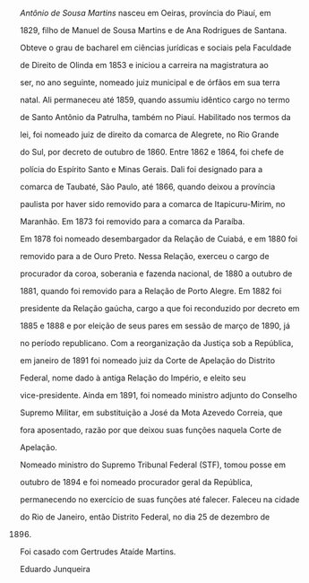 

*Antônio de Sousa Martins* nasceu em Oeiras, província do Piauí, em

1829, filho de Manuel de Sousa Martins e de Ana Rodrigues de Santana.



Obteve o grau de bacharel em ciências jurídicas e sociais pela Faculdade

de Direito de Olinda em 1853 e iniciou a carreira na magistratura ao

ser, no ano seguinte, nomeado juiz municipal e de órfãos em sua terra

natal. Ali permaneceu até 1859, quando assumiu idêntico cargo no termo

de Santo Antônio da Patrulha, também no Piauí. Habilitado nos termos da

lei, foi nomeado juiz de direito da comarca de Alegrete, no Rio Grande

do Sul, por decreto de outubro de 1860. Entre 1862 e 1864, foi chefe de

polícia do Espírito Santo e Minas Gerais. Dali foi designado para a

comarca de Taubaté, São Paulo, até 1866, quando deixou a província

paulista por haver sido removido para a comarca de Itapicuru-Mirim, no

Maranhão. Em 1873 foi removido para a comarca da Paraíba.



Em 1878 foi nomeado desembargador da Relação de Cuiabá, e em 1880 foi

removido para a de Ouro Preto. Nessa Relação, exerceu o cargo de

procurador da coroa, soberania e fazenda nacional, de 1880 a outubro de

1881, quando foi removido para a Relação de Porto Alegre. Em 1882 foi

presidente da Relação gaúcha, cargo a que foi reconduzido por decreto em

1885 e 1888 e por eleição de seus pares em sessão de março de 1890, já

no período republicano. Com a reorganização da Justiça sob a República,

em janeiro de 1891 foi nomeado juiz da Corte de Apelação do Distrito

Federal, nome dado à antiga Relação do Império, e eleito seu

vice-presidente. Ainda em 1891, foi nomeado ministro adjunto do Conselho

Supremo Militar, em substituição a José da Mota Azevedo Correia, que

fora aposentado, razão por que deixou suas funções naquela Corte de

Apelação.



Nomeado ministro do Supremo Tribunal Federal (STF), tomou posse em

outubro de 1894 e foi nomeado procurador geral da República,

permanecendo no exercício de suas funções até falecer. Faleceu na cidade

do Rio de Janeiro, então Distrito Federal, no dia 25 de dezembro de

1896.



Foi casado com Gertrudes Ataíde Martins.



Eduardo Junqueira



